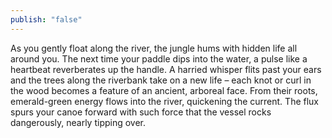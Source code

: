 ```yaml
---
publish: "false"
---
```

As you gently float along the river, the jungle hums with hidden life all around you. The next time your paddle dips into the water, a pulse like a heartbeat reverberates up the handle. A harried whisper flits past your ears and the trees along the riverbank take on a new life – each knot or curl in the wood becomes a feature of an ancient, arboreal face. From their roots, emerald-green energy flows into the river, quickening the current. The flux spurs your canoe forward with such force that the vessel rocks dangerously, nearly tipping over.
